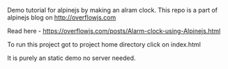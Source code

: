 Demo tutorial for alpinejs by making an alram clock.
This repo is a part of alpinejs blog on http://overflowjs.com

Read here - https://overflowjs.com/posts/Alarm-clock-using-Alpinejs.html

To run this project 
got to project home directory
click on index.html

It is purely an static demo no server needed.

